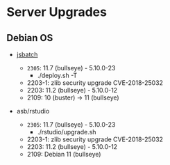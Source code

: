 # Server Upgrades

## Debian OS

* [jsbatch][debian-os]
    * `2305`: 11.7 (bullseye) - 5.10.0-23
        * ./deploy.sh -T
    * 2203-1: zlib security upgrade CVE-2018-25032
    * 2203: 11.2 (bullseye) - 5.10.0-12
    * 2109: 10 (buster) -> 11 (bullseye)

* asb/rstudio
    * `2305`: 11.7 (bullseye) - 5.10.0-23
        * ./rstudio/upgrade.sh
    * 2203-1: zlib security upgrade CVE-2018-25032
    * 2203: 11.2 (bullseye) - 5.10.0-12
    * 2109: Debian 11 (bullseye)

[debian-os]: https://www.debian.org/releases/
